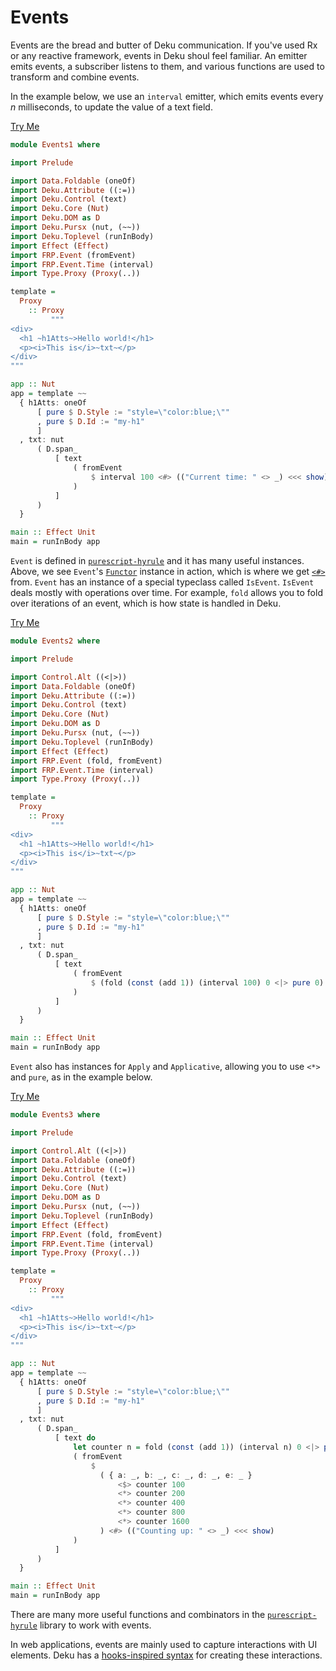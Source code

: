 # Events

Events are the bread and butter of Deku communication. If you've used Rx or any reactive framework, events in Deku shoul feel familiar. An emitter emits events, a subscriber listens to them, and various functions are used to transform and combine events.

In the example below, we use an `interval` emitter, which emits events every _n_ milliseconds, to update the value of a text field.

[Try Me](https://try.purescript.org/?github=/mikesol/purescript-deku-realworld/main/gh-examples/Events1.purs)
```purescript
module Events1 where

import Prelude

import Data.Foldable (oneOf)
import Deku.Attribute ((:=))
import Deku.Control (text)
import Deku.Core (Nut)
import Deku.DOM as D
import Deku.Pursx (nut, (~~))
import Deku.Toplevel (runInBody)
import Effect (Effect)
import FRP.Event (fromEvent)
import FRP.Event.Time (interval)
import Type.Proxy (Proxy(..))

template =
  Proxy
    :: Proxy
         """
<div>
  <h1 ~h1Atts~>Hello world!</h1>
  <p><i>This is</i>~txt~</p>
</div>
"""

app :: Nut
app = template ~~
  { h1Atts: oneOf
      [ pure $ D.Style := "style=\"color:blue;\""
      , pure $ D.Id := "my-h1"
      ]
  , txt: nut
      ( D.span_
          [ text
              ( fromEvent
                  $ interval 100 <#> (("Current time: " <> _) <<< show)
              )
          ]
      )
  }

main :: Effect Unit
main = runInBody app
```

`Event` is defined in [`purescript-hyrule`]() and it has many useful instances. Above, we see `Event`'s [`Functor`]() instance in action, which is where we get [`<#>`]() from. `Event` has an instance of a special typeclass called `IsEvent`. `IsEvent` deals mostly with operations over time. For example, `fold` allows you to fold over iterations of an event, which is how state is handled in Deku.

[Try Me](https://try.purescript.org/?github=/mikesol/purescript-deku-realworld/main/gh-examples/Events2.purs)
```purescript
module Events2 where

import Prelude

import Control.Alt ((<|>))
import Data.Foldable (oneOf)
import Deku.Attribute ((:=))
import Deku.Control (text)
import Deku.Core (Nut)
import Deku.DOM as D
import Deku.Pursx (nut, (~~))
import Deku.Toplevel (runInBody)
import Effect (Effect)
import FRP.Event (fold, fromEvent)
import FRP.Event.Time (interval)
import Type.Proxy (Proxy(..))

template =
  Proxy
    :: Proxy
         """
<div>
  <h1 ~h1Atts~>Hello world!</h1>
  <p><i>This is</i>~txt~</p>
</div>
"""

app :: Nut
app = template ~~
  { h1Atts: oneOf
      [ pure $ D.Style := "style=\"color:blue;\""
      , pure $ D.Id := "my-h1"
      ]
  , txt: nut
      ( D.span_
          [ text
              ( fromEvent
                  $ (fold (const (add 1)) (interval 100) 0 <|> pure 0) <#> (("Counting up: " <> _) <<< show)
              )
          ]
      )
  }

main :: Effect Unit
main = runInBody app
```

`Event` also has instances for `Apply` and `Applicative`, allowing you to use `<*>` and `pure`, as in the example below.

[Try Me](https://try.purescript.org/?github=/mikesol/purescript-deku-realworld/main/gh-examples/Events3.purs)
```purescript
module Events3 where

import Prelude

import Control.Alt ((<|>))
import Data.Foldable (oneOf)
import Deku.Attribute ((:=))
import Deku.Control (text)
import Deku.Core (Nut)
import Deku.DOM as D
import Deku.Pursx (nut, (~~))
import Deku.Toplevel (runInBody)
import Effect (Effect)
import FRP.Event (fold, fromEvent)
import FRP.Event.Time (interval)
import Type.Proxy (Proxy(..))

template =
  Proxy
    :: Proxy
         """
<div>
  <h1 ~h1Atts~>Hello world!</h1>
  <p><i>This is</i>~txt~</p>
</div>
"""

app :: Nut
app = template ~~
  { h1Atts: oneOf
      [ pure $ D.Style := "style=\"color:blue;\""
      , pure $ D.Id := "my-h1"
      ]
  , txt: nut
      ( D.span_
          [ text do
              let counter n = fold (const (add 1)) (interval n) 0 <|> pure 0
              ( fromEvent
                  $
                    ( { a: _, b: _, c: _, d: _, e: _ }
                        <$> counter 100
                        <*> counter 200
                        <*> counter 400
                        <*> counter 800
                        <*> counter 1600
                    ) <#> (("Counting up: " <> _) <<< show)
              )
          ]
      )
  }

main :: Effect Unit
main = runInBody app
```

There are many more useful functions and combinators in the [`purescript-hyrule`](https://github.com/mikesol/purescript-hyrule) library to work with events.

In web applications, events are mainly used to capture interactions with UI elements. Deku has a [hooks-inspired syntax](./hooks.md) for creating these interactions.